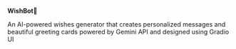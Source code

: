 **WishBot💌**

An AI-powered wishes generator that creates personalized messages and beautiful greeting cards powered by Gemini API and designed using Gradio UI
